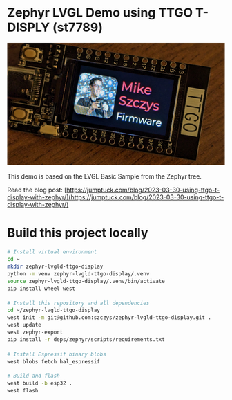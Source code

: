 # Zephyr LVGL Demo using TTGO T-DISPLY (st7789)

![Mike Szczys](assets/TTGO-T-DISPLAY_title_slide.jpg)

This demo is based on the LVGL Basic Sample from the Zephyr tree.

Read the blog post:
[https://jumptuck.com/blog/2023-03-30-using-ttgo-t-display-with-zephyr/](https://jumptuck.com/blog/2023-03-30-using-ttgo-t-display-with-zephyr/)

# Build this project locally

```bash
# Install virtual environment
cd ~
mkdir zephyr-lvgld-ttgo-display
python -m venv zephyr-lvgld-ttgo-display/.venv
source zephyr-lvgld-ttgo-display/.venv/bin/activate
pip install wheel west

# Install this repository and all dependencies
cd ~/zephyr-lvgld-ttgo-display
west init -m git@github.com:szczys/zephyr-lvgld-ttgo-display.git .
west update
west zephyr-export
pip install -r deps/zephyr/scripts/requirements.txt

# Install Espressif binary blobs
west blobs fetch hal_espressif

# Build and flash
west build -b esp32 .
west flash
```
